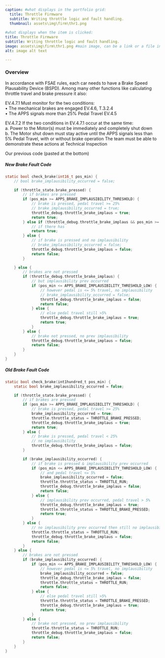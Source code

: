 ```yaml
---
caption: #what displays in the portfolio grid:
  title: Throttle Firmware
  subtitle: Writing throttle logic and fault handling. 
  thumbnail: assets\img\firm\thr1.png
  
#what displays when the item is clicked:
title: Throttle Firmware
subtitle: Writing throttle logic and fault handling. 
image: assets\img\firm\thr1.png #main image, can be a link or a file in assets/img/portfolio
alt: image alt text

---
```

### Overview
In accordance with FSAE rules, each car needs to have a Brake Speed Plausability Device (BSPD). Among many other functions like calculating throttle travel and brake pressure it also:

EV.4.7.1 Must monitor for the two conditions:<br>
• The mechanical brakes are engaged EV.4.6, T.3.2.4<br>
• The APPS signals more than 25% Pedal Travel EV.4.5

EV.4.7.2 If the two conditions in EV.4.7.1 occur at the same time:<br>
a. Power to the Motor(s) must be immediately and completely shut down <br>
b. The Motor shut down must stay active until the APPS signals less than 5% Pedal Travel,
with or without brake operation
The team must be able to demonstrate these actions at Technical Inspection

Our previous code (pasted at the bottom)

##### New Brake Fault Code
```c
static bool check_brake(int16_t pos_min) {
    // bool brake_implausibility_occurred = false;

    if (throttle_state.brake_pressed) {
        // if brakes are pressed
        if (pos_min >= APPS_BRAKE_IMPLAUSIBILITY_THRESHOLD) {
            // brake is pressed, pedal travel >= 25%
            // brake_implausibility_occurred = true;
            throttle_debug.throttle_brake_implaus = true;
            return true;
        } else if (throttle_debug.throttle_brake_implaus && pos_min >= APPS_BRAKE_IMPLAUSIBILITY_THRESHOLD_LOW){
            // if there has 
            return true;
        } else {
            // if brake is pressed and no implausibility
            // brake_implausibility_occurred = false;
            throttle_debug.throttle_brake_implaus = false;
            return false;
        }

    } else {
        // brakes are not pressed
        if (throttle_debug.throttle_brake_implaus) {
            // but implausibility prev occurred
            if (pos_min <= APPS_BRAKE_IMPLAUSIBILITY_THRESHOLD_LOW) {
                // however pedal is <= 5% travel, no implausibility
                // brake_implausibility_occurred = false;
                throttle_debug.throttle_brake_implaus = false;
                return false;
            } else {
                // else pedal travel still >5%
                throttle_debug.throttle_brake_implaus = true;
                return true;
            }
        } else {
            // brake not pressed, no prev implausibility
            throttle_debug.throttle_brake_implaus = false;
            return false;
        }
    }
}
```
##### Old Brake Fault Code
```c
static bool check_brake(int1hundred_t pos_min) {
    static bool brake_implausibility_occurred = false;

    if (throttle_state.brake_pressed) {
        // if brakes are pressed
        if (pos_min >= APPS_BRAKE_IMPLAUSIBILITY_THRESHOLD) {
            // brake is pressed, pedal travel >= 25%
            brake_implausibility_occurred = true;
            throttle.throttle_status = THROTTLE_BRAKE_PRESSED;
            throttle_debug.throttle_brake_implaus = true;
            return true;
        } else {
            // brake is pressed, pedal travel < 25%
            // no implausibility
            throttle_debug.throttle_brake_implaus = false;
        }

        if (brake_implausibility_occurred) {
            // if brake is pressed & implausibility prev occurred
            if (pos_min <= APPS_BRAKE_IMPLAUSIBILITY_THRESHOLD_LOW) {
                // and pedal travel <= 5%
                brake_implausibility_occurred = false;
                throttle.throttle_status = THROTTLE_RUN;
                throttle_debug.throttle_brake_implaus = false;
                return false;
            } else {
                // implausibility prev occurred, pedal travel > 5%
                throttle_debug.throttle_brake_implaus = true;
                throttle.throttle_status = THROTTLE_BRAKE_PRESSED;
                return true;
            }
        } else {
            // no implausibility prev occurred then still no implausibility
            throttle.throttle_status = THROTTLE_RUN;
            throttle_debug.throttle_brake_implaus = false;
            return false;
        }
    } else {
        // brakes are not pressed
        if (brake_implausibility_occurred) { 
            if (pos_min <= APPS_BRAKE_IMPLAUSIBILITY_THRESHOLD_LOW) {
                // however pedal is <= 5% travel, no implausibility
                brake_implausibility_occurred = false;
                throttle_debug.throttle_brake_implaus = false;
                throttle.throttle_status = THROTTLE_RUN;
                return false;
            } else {
                // else pedal travel still >5%
                throttle.throttle_status = THROTTLE_BRAKE_PRESSED;
                throttle_debug.throttle_brake_implaus = true;
                return true;
            }
        } else {
            // brake not pressed, no prev implausibility
            throttle.throttle_status = THROTTLE_RUN;
            throttle_debug.throttle_brake_implaus = false;
            return false;
        }
    }
}
```